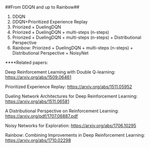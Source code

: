 ##From DDQN and up to Rainbow##

1) DDQN
2) DDQN+Prioritized Experience Replay 
3) Priorized + DuelingDQN
4) Priorized + DuelingDQN + multi-steps (n-steps)
5) Priorized + DuelingDQN + multi-steps (n-steps) + Distributional Perspective
6) Rainbow: Priorized + DuelingDQN + multi-steps (n-steps) + Distributional Perspective + NoisyNet


****Related papers:

Deep Reinforcement Learning with Double Q-learning: https://arxiv.org/abs/1509.06461

Prioritized Experience Replay: https://arxiv.org/abs/1511.05952

Dueling Network Architectures for Deep Reinforcement Learning: https://arxiv.org/abs/1511.06581

A Distributional Perspective on Reinforcement Learning: https://arxiv.org/pdf/1707.06887.pdf

Noisy Networks for Exploration: https://arxiv.org/abs/1706.10295

Rainbow: Combining Improvements in Deep Reinforcement Learning: https://arxiv.org/abs/1710.02298


